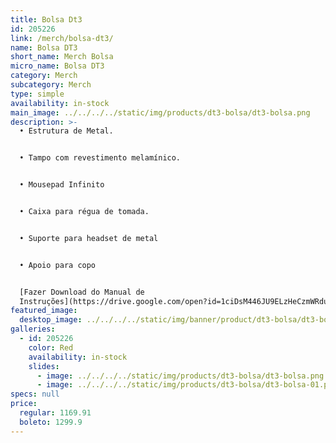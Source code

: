 ```yaml
---
title: Bolsa Dt3
id: 205226
link: /merch/bolsa-dt3/
name: Bolsa DT3
short_name: Merch Bolsa
micro_name: Bolsa DT3
category: Merch
subcategory: Merch
type: simple
availability: in-stock
main_image: ../../../../static/img/products/dt3-bolsa/dt3-bolsa.png
description: >-
  • Estrutura de Metal.


  • Tampo com revestimento melamínico.


  • Mousepad Infinito


  • Caixa para régua de tomada.


  • Suporte para headset de metal


  • Apoio para copo


  [Fazer Download do Manual de
  Instruções](https://drive.google.com/open?id=1ciDsM446JU9ELzHeCzmWRduGqkkbOzIM)
featured_image:
  desktop_image: ../../../../static/img/banner/product/dt3-bolsa/dt3-bolsa.png
galleries:
  - id: 205226
    color: Red
    availability: in-stock
    slides:
      - image: ../../../../static/img/products/dt3-bolsa/dt3-bolsa.png
      - image: ../../../../static/img/products/dt3-bolsa/dt3-bolsa-01.png
specs: null
price:
  regular: 1169.91
  boleto: 1299.9
---
```

